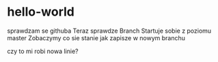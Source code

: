 # hello-world
sprawdzam se githuba
Teraz sprawdze Branch
Startuje sobie z poziomu master
Zobaczymy co sie stanie jak zapisze w nowym branchu

czy to mi robi nowa linie?
